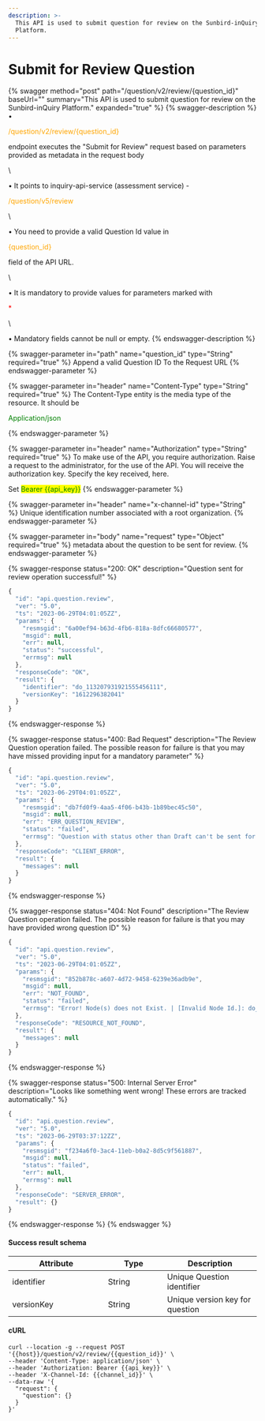 ```yaml
---
description: >-
  This API is used to submit question for review on the Sunbird-inQuiry
  Platform.
---
```


# Submit for Review Question

{% swagger method="post" path="/question/v2/review/{question_id}" baseUrl="" summary="This API is used to submit question for review on the Sunbird-inQuiry Platform." expanded="true" %}
{% swagger-description %}
• 

<mark style="color:orange;">

/question/v2/review/{question_id}

</mark>

 endpoint executes the "Submit for Review" request based on parameters provided as metadata in the request body

\


• It points to inquiry-api-service (assessment service) - 

<mark style="color:orange;">

/question/v5/review

</mark>

\


• You need to provide a valid Question Id value in 

<mark style="color:orange;">

{question_id}

</mark>

 field of the API URL.

\


• It is mandatory to provide values for parameters marked with 

<mark style="color:red;">

\*

</mark>

\


• Mandatory fields cannot be null or empty.
{% endswagger-description %}

{% swagger-parameter in="path" name="question_id" type="String" required="true" %}
Append a valid Question ID To the Request URL
{% endswagger-parameter %}

{% swagger-parameter in="header" name="Content-Type" type="String" required="true" %}
The Content-Type entity is the media type of the resource. It should be 

<mark style="color:green;">

Application/json

</mark>
{% endswagger-parameter %}

{% swagger-parameter in="header" name="Authorization" type="String" required="true" %}
To make use of the API, you require authorization. Raise a request to the administrator, for the use of the API. You will receive the authorization key. Specify the key received, here.

Set <mark style="color:green;">Bearer \{{api\_key\}}</mark>
{% endswagger-parameter %}

{% swagger-parameter in="header" name="x-channel-id" type="String" %}
Unique identification number associated with a root organization.
{% endswagger-parameter %}

{% swagger-parameter in="body" name="request" type="Object" required="true" %}
metadata about the question to be sent for review.
{% endswagger-parameter %}

{% swagger-response status="200: OK" description="Question sent for review operation successful!" %}
```javascript
{
  "id": "api.question.review",
  "ver": "5.0",
  "ts": "2023-06-29T04:01:05ZZ",
  "params": {
    "resmsgid": "6a00ef94-b63d-4fb6-818a-8dfc66680577",
    "msgid": null,
    "err": null,
    "status": "successful",
    "errmsg": null
  },
  "responseCode": "OK",
  "result": {
    "identifier": "do_113207931921555456111",
    "versionKey": "1612296382041"
  }
}
```
{% endswagger-response %}

{% swagger-response status="400: Bad Request" description="The Review Question operation failed. The possible reason for failure is that you may have missed providing input for a mandatory parameter" %}
```javascript
{
  "id": "api.question.review",
  "ver": "5.0",
  "ts": "2023-06-29T04:01:05ZZ",
  "params": {
    "resmsgid": "db7fd0f9-4aa5-4f06-b43b-1b89bec45c50",
    "msgid": null,
    "err": "ERR_QUESTION_REVIEW",
    "status": "failed",
    "errmsg": "Question with status other than Draft can't be sent for review."
  },
  "responseCode": "CLIENT_ERROR",
  "result": {
    "messages": null
  }
}
```
{% endswagger-response %}

{% swagger-response status="404: Not Found" description="The Review Question operation failed. The possible reason for failure is that you may have provided wrong question ID" %}
```javascript
{
  "id": "api.question.review",
  "ver": "5.0",
  "ts": "2023-06-29T04:01:05ZZ",
  "params": {
    "resmsgid": "852b878c-a607-4d72-9458-6239e36adb9e",
    "msgid": null,
    "err": "NOT_FOUND",
    "status": "failed",
    "errmsg": "Error! Node(s) does not Exist. | [Invalid Node Id.]: do_1132079319215554561111"
  },
  "responseCode": "RESOURCE_NOT_FOUND",
  "result": {
    "messages": null
  }
}
```
{% endswagger-response %}

{% swagger-response status="500: Internal Server Error" description="Looks like something went wrong! These errors are tracked automatically." %}
```javascript
{
  "id": "api.question.review",
  "ver": "5.0",
  "ts": "2023-06-29T03:37:12ZZ",
  "params": {
    "resmsgid": "f234a6f0-3ac4-11eb-b0a2-8d5c9f561887",
    "msgid": null,
    "status": "failed",
    "err": null,
    "errmsg": null
  },
  "responseCode": "SERVER_ERROR",
  "result": {}
}
```
{% endswagger-response %}
{% endswagger %}

#### Success result schema

<table><thead><tr><th width="178.33333333333331">Attribute</th><th width="104">Type</th><th>Description</th></tr></thead><tbody><tr><td>identifier</td><td>String</td><td>Unique Question identifier</td></tr><tr><td>versionKey</td><td>String</td><td>Unique version key for question</td></tr></tbody></table>

#### cURL

```shell
curl --location -g --request POST '{{host}}/question/v2/review/{{question_id}}' \
--header 'Content-Type: application/json' \
--header 'Authorization: Bearer {{api_key}}' \
--header 'X-Channel-Id: {{channel_id}}' \
--data-raw '{
  "request": {
    "question": {}
  }
}'
```
